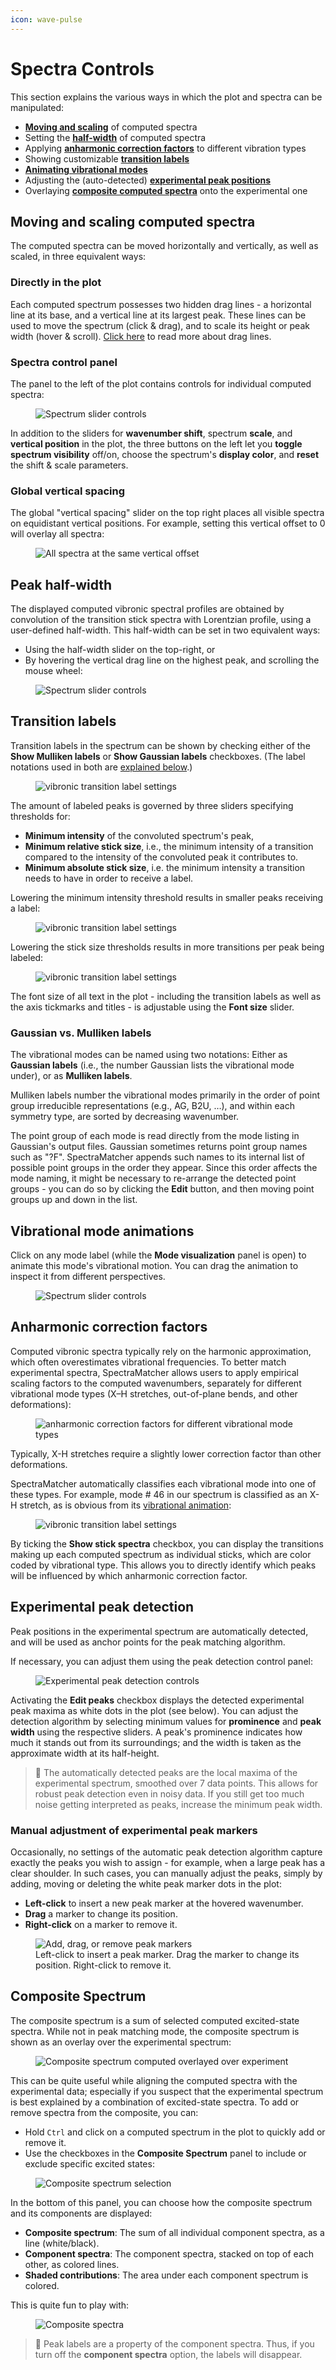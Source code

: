 ```yaml
---
icon: wave-pulse
---
```


# Spectra Controls

This section explains the various ways in which the plot and spectra can be manipulated:
* [**Moving and scaling**](#moving-and-scaling-computed-spectra) of computed spectra
* Setting the [**half-width**](#peak-half-width) of computed spectra
* Applying [**anharmonic correction factors**](#anharmonic-correction-factors) to different vibration types
* Showing customizable [**transition labels**](#transition-labels)
* [**Animating vibrational modes**](#vibrational-mode-animations)
* Adjusting the (auto-detected) [**experimental peak positions**](#experimental-peak-detection)
* Overlaying [**composite computed spectra**](#composite-spectrum) onto the experimental one

## Moving and scaling computed spectra

The computed spectra can be moved horizontally and vertically, as well as scaled, in three equivalent ways:

### Directly in the plot

Each computed spectrum possesses two hidden drag lines - a horizontal line at its base, and a vertical line at its largest peak. These lines can be used to move the spectrum (click & drag), and to scale its height or peak width (hover & scroll). [Click here](plot_controls.md#plot-drag-lines) to read more about drag lines.

### Spectra control panel

The panel to the left of the plot contains controls for individual computed spectra:

<figure><img src=".gitbook/assets/state_sliders.png" alt="Spectrum slider controls"><figcaption></figcaption></figure>

In addition to the sliders for **wavenumber shift**, spectrum **scale**, and **vertical position** in the plot, the three buttons on the left let you **toggle spectrum visibility** off/on, choose the spectrum's **display color**, and **reset** the shift & scale parameters.

### Global vertical spacing

The global "vertical spacing" slider on the top right places all visible spectra on equidistant vertical positions. For example, setting this vertical offset to 0 will overlay all spectra:

<figure><img src=".gitbook/assets/all_overlay.png" alt="All spectra at the same vertical offset"><figcaption></figcaption></figure>

## Peak half-width

The displayed computed vibronic spectral profiles are obtained by convolution of the transition stick spectra with Lorentzian profile, using a user-defined half-width. This half-width can be set in two equivalent ways:
* Using the half-width slider on the top-right, or 
* By hovering the vertical drag line on the highest peak, and scrolling the mouse wheel:

<figure><img src=".gitbook/assets/drag_line_width_scale.gif" alt="Spectrum slider controls"><figcaption></figcaption></figure>

## Transition labels

Transition labels in the spectrum can be shown by checking either of the **Show Mulliken labels** or **Show Gaussian labels** checkboxes. (The label notations used in both are [explained below](#gaussian-vs-mulliken-labels).)

<figure><img src=".gitbook/assets/label_settings.png" alt="vibronic transition label settings"><figcaption></figcaption></figure>

The amount of labeled peaks is governed by three sliders specifying thresholds for:
* **Minimum intensity** of the convoluted spectrum's peak,
* **Minimum relative stick size**, i.e., the minimum intensity of a transition compared to the intensity of the convoluted peak it contributes to.
* **Minimum absolute stick size**, i.e. the minimum intensity a transition needs to have in order to receive a label. 

Lowering the minimum intensity threshold results in smaller peaks receiving a label:

<figure><img src=".gitbook/assets/low_min_int.png" alt="vibronic transition label settings"><figcaption></figcaption></figure>

Lowering the stick size thresholds results in more transitions per peak being labeled:

<figure><img src=".gitbook/assets/low_stick_thr.png" alt="vibronic transition label settings"><figcaption></figcaption></figure>

The font size of all text in the plot - including the transition labels as well as the axis tickmarks and titles - is adjustable using the **Font size** slider.

### Gaussian vs. Mulliken labels

The vibrational modes can be named using two notations: Either as **Gaussian labels** (i.e., the number Gaussian lists the vibrational mode under), or as **Mulliken labels**.

Mulliken labels number the vibrational modes primarily in the order of point group irreducible representations (e.g., AG, B2U, …), and within each symmetry type, are sorted by decreasing wavenumber.

The point group of each mode is read directly from the mode listing in Gaussian's output files.
Gaussian sometimes returns point group names such as "?F". SpectraMatcher appends such names to its internal list of possible point groups in the order they appear. Since this order affects the mode naming, it might be necessary to re-arrange the detected point groups - you can do so by clicking the **Edit** button, and then moving point groups up and down in the list.

## Vibrational mode animations

Click on any mode label (while the **Mode visualization** panel is open) to animate this mode's vibrational motion. You can drag the animation to inspect it from different perspectives.

<figure><img src=".gitbook/assets/animation.gif" alt="Spectrum slider controls"><figcaption></figcaption></figure>


## Anharmonic correction factors

Computed vibronic spectra typically rely on the harmonic approximation, which often overestimates vibrational frequencies. To better match experimental spectra, SpectraMatcher allows users to apply empirical scaling factors to the computed wavenumbers, separately for different vibrational mode types (X–H stretches, out-of-plane bends, and other deformations):

<figure><img src=".gitbook/assets/anharm_correction_settings.png" alt="anharmonic correction factors for different vibrational mode types"><figcaption></figcaption></figure>

Typically, X-H stretches require a slightly lower correction factor than other deformations.

SpectraMatcher automatically classifies each vibrational mode into one of these types. For example, mode # 46 in our spectrum is classified as an X-H stretch, as is obvious from its [vibrational animation](#vibrational-mode-animations):

<figure><img src=".gitbook/assets/mode_46_hydrogen_stretches.gif" alt="vibronic transition label settings"><figcaption></figcaption></figure>

By ticking the **Show stick spectra** checkbox, you can display the transitions making up each computed spectrum as individual sticks, which are color coded by vibrational type. This allows you to directly identify which peaks will be influenced by which anharmonic correction factor.

## Experimental peak detection

Peak positions in the experimental spectrum are automatically detected, and will be used as anchor points for the peak matching algorithm.

If necessary, you can adjust them using the peak detection control panel:

<figure><img src=".gitbook/assets/experimental_peak_detection_controls.png" alt="Experimental peak detection controls"></figure>

Activating the **Edit peaks** checkbox displays the detected experimental peak maxima as white dots in the plot (see below). You can adjust the detection algorithm by selecting minimum values for **prominence** and **peak width** using the respective sliders. A peak's prominence indicates how much it stands out from its surroundings; and the width is taken as the approximate width at its half-height.

> 📝 The automatically detected peaks are the local maxima of the experimental spectrum, smoothed over 7 data points. This allows for robust peak detection even in noisy data. If you still get too much noise getting interpreted as peaks, increase the minimum peak width.

### Manual adjustment of experimental peak markers
Occasionally, no settings of the automatic peak detection algorithm capture exactly the peaks you wish to assign - for example, when a large peak has a clear shoulder. In such cases, you can manually adjust the peaks, simply by adding, moving or deleting the white peak marker dots in the plot:
* **Left-click** to insert a new peak marker at the hovered wavenumber.
* **Drag** a marker to change its position.
* **Right-click** on a marker to remove it.

<figure><img src=".gitbook/assets/peak_edit.gif" alt="Add, drag, or remove peak markers"><figcaption>Left-click to insert a peak marker. Drag the marker to change its position. Right-click to remove it.</figcaption></figure>

## Composite Spectrum

The composite spectrum is a sum of selected computed excited-state spectra. While not in peak matching mode, the composite spectrum is shown as an overlay over the experimental spectrum:

<figure><img src=".gitbook/assets/overlay_composite.png" alt="Composite spectrum computed overlayed over experiment"></figure>

This can be quite useful while aligning the computed spectra with the experimental data; especially if you suspect that the experimental spectrum is best explained by a combination of excited-state spectra. To add or remove spectra from the composite, you can:
- Hold `Ctrl` and click on a computed spectrum in the plot to quickly add or remove it.
- Use the checkboxes in the **Composite Spectrum** panel to include or exclude specific excited states:

<figure><img src=".gitbook/assets/composite.png" alt="Composite spectrum selection"></figure>

In the bottom of this panel, you can choose how the composite spectrum and its components are displayed:
- **Composite spectrum**: The sum of all individual component spectra, as a line (white/black).
- **Component spectra**: The component spectra, stacked on top of each other, as colored lines.
- **Shaded contributions**: The area under each component spectrum is colored.

This is quite fun to play with:
<figure><img src=".gitbook/assets/composite.gif" alt="Composite spectra"></figure>

> 📝 Peak labels are a property of the component spectra. Thus, if you turn off the **component spectra** option, the labels will disappear.
